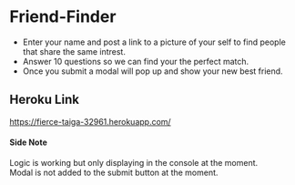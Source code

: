 # Friend-Finder
* Enter your name and post a link to a picture of your self to find people that share the same intrest.
* Answer 10 questions so we can find your the perfect match.
* Once you submit a modal will pop up and show your new best friend.

<h2>Heroku Link</h2>

https://fierce-taiga-32961.herokuapp.com/

<h4>Side Note</h4> 
 Logic is working but only displaying in the console at the moment.
 <br>
 Modal is not added to the submit button at the moment.



